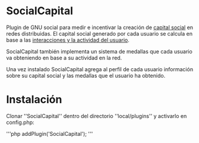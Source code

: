 # SocialCapital

Plugin de GNU social para medir e incentivar la creación de [capital social](https://lasindias.com/cual-es-tu-capital-social) en redes distribuidas. El capital social generado por cada usuario se calcula en base a las [interacciones y la actividad del usuario](https://lasindias.com/indianopedia/social-capital-plugin-de-gnu-social#matriz).

SocialCapital también implementa un sistema de medallas que cada usuario va obteniendo en base a su actividad en la red.

Una vez instalado SocialCapital agrega al perfil de cada usuario información sobre su capital social y las medallas que el usuario ha obtenido.

# Instalación

Clonar ''SocialCapital'' dentro del directorio ''local/plugins'' y activarlo en config.php:

'''php
addPlugin('SocialCapital');
'''
